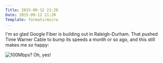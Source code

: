 ```yaml
---
Title: 2015-09-12 21:20
Date: 2015-09-12 21:20
Template: formats/micro
...
```


I'm so glad Google Fiber is building out in Raleigh-Durham. That pushed Time
Warner Cable to bump its speeds a month or so ago, and this still makes me *so*
happy:

![100Mbps? Oh, yes!](//cdn.chriskrycho.com/images/speedtest_2015-09-12.png "Speedtest.net results")
